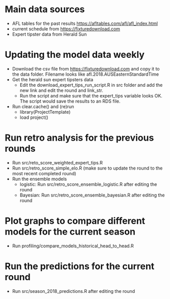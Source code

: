 
# Main data sources

- AFL tables for the past results https://afltables.com/afl/afl_index.html
- current schedule from https://fixturedownload.com
- Expert tipster data from Herald Sun


# Updating the model data weekly

- Download the csv file from https://fixturedownload.com and copy it to the data folder. Filename looks like afl.2018.AUSEasternStandardTime
- Get the herald sun expert tipsters data
    - Edit the download_expert_tips_run_script.R in src folder and add the new link and edit the round and link_str. 
    - Run the script and make sure that the expert_tips variable looks OK. The script would save the results to an RDS file.
- Run clear.cache() and (re)run 
    - library(ProjectTemplate)
    - load project()


# Run retro analysis for the previous rounds
 - Run src/reto_score_weighted_expert_tips.R
 - Run src/retro_score_simple_elo.R (make sure to update the round to the most recent completed round)
 - Run the ensemble models
    - logistic: Run src/retro_score_ensemble_logistic.R after editing the round
    - Bayesian: Run src/retro_score_ensemble_bayesian.R after editing the round
    
# Plot graphs to compare different models for the current season
  - Run profiling/compare_models_historical_head_to_head.R

# Run the predictions for the current round 
  - Run src/season_2018_predictions.R after editing the round